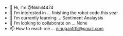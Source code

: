 - 👋 Hi, I’m @Nikhil4474
- 👀 I’m interested in ... finishing the robot code this year
- 🌱 I’m currently learning ... Sentiment Analaysis
- 💞️ I’m looking to collaborate on ... None
- 📫 How to reach me ... ninuganti15@gmail.com

<!---
Nikhil4474/Nikhil4474 is a ✨ special ✨ repository because its `README.md` (this file) appears on your GitHub profile.
You can click the Preview link to take a look at your changes.
--->
